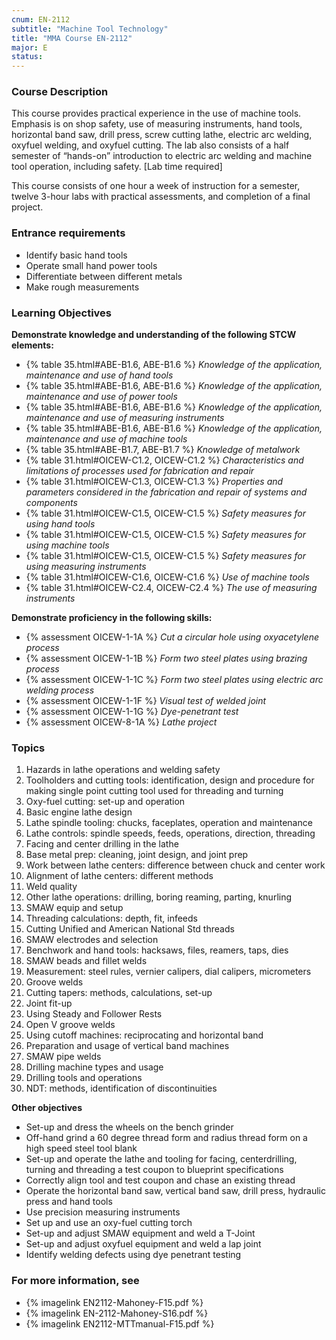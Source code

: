 ```yaml
---
cnum: EN-2112
subtitle: "Machine Tool Technology"
title: "MMA Course EN-2112"
major: E
status: 
---
```


### Course Description

This course provides practical experience in the use of machine tools. Emphasis is on shop safety, use of measuring instruments, hand tools, horizontal band saw, drill press, screw cutting lathe, electric arc welding, oxyfuel welding, and oxyfuel cutting. The lab also consists of a half semester of “hands-on” introduction to electric arc welding and machine tool operation, including safety. [Lab time required]

This course consists of one hour a week of instruction for a semester, twelve 3-hour labs with practical assessments, and completion of a final project.

### Entrance requirements

* Identify basic hand tools
* Operate small hand power tools
* Differentiate between different metals
* Make rough measurements


### Learning Objectives

**Demonstrate knowledge and understanding of the following STCW elements:**

* {% table 35.html#ABE-B1.6, ABE-B1.6 %} *Knowledge of the application, maintenance and use of hand tools*
* {% table 35.html#ABE-B1.6, ABE-B1.6 %} *Knowledge of the application, maintenance and use of power tools*
* {% table 35.html#ABE-B1.6, ABE-B1.6 %} *Knowledge of the application, maintenance and use of measuring instruments*
* {% table 35.html#ABE-B1.6, ABE-B1.6 %} *Knowledge of the application, maintenance and use of machine tools*
* {% table 35.html#ABE-B1.7, ABE-B1.7 %} *Knowledge of metalwork*
* {% table 31.html#OICEW-C1.2, OICEW-C1.2 %} *Characteristics and limitations of processes used for fabrication and repair*
* {% table 31.html#OICEW-C1.3, OICEW-C1.3 %} *Properties and parameters considered in the fabrication and repair of systems and components*
* {% table 31.html#OICEW-C1.5, OICEW-C1.5 %} *Safety measures for using hand tools*
* {% table 31.html#OICEW-C1.5, OICEW-C1.5 %} *Safety measures for using machine tools*
* {% table 31.html#OICEW-C1.5, OICEW-C1.5 %} *Safety measures for using measuring instruments*
* {% table 31.html#OICEW-C1.6, OICEW-C1.6 %} *Use of machine tools*
* {% table 31.html#OICEW-C2.4, OICEW-C2.4 %} *The use of measuring instruments*

**Demonstrate proficiency in the following skills:**

* {% assessment OICEW-1-1A %} *Cut a circular hole using oxyacetylene process*
* {% assessment OICEW-1-1B %} *Form two steel plates using brazing process*
* {% assessment OICEW-1-1C %} *Form two steel plates using electric arc welding process*
* {% assessment OICEW-1-1F %} *Visual test of welded joint*
* {% assessment OICEW-1-1G %} *Dye-penetrant test*
* {% assessment OICEW-8-1A %} *Lathe project*

### Topics

1. Hazards in lathe operations and welding safety
2. Toolholders and cutting tools: identification, design and procedure for making single point cutting tool used for threading and turning
3. Oxy-fuel cutting: set-up and operation
4. Basic engine lathe design
5. Lathe spindle tooling: chucks, faceplates, operation and maintenance
6. Lathe controls: spindle speeds, feeds, operations, direction, threading
7. Facing and center drilling in the lathe
8. Base metal prep: cleaning, joint design, and joint prep
9. Work between lathe centers: difference between chuck and center work
10. Alignment of lathe centers: different methods
11. Weld quality
12. Other lathe operations: drilling, boring reaming, parting, knurling
13. SMAW equip and setup
14. Threading calculations: depth, fit, infeeds
15. Cutting Unified and American National Std threads
16. SMAW electrodes and selection
17. Benchwork and hand tools: hacksaws, files, reamers, taps, dies
18. SMAW beads and fillet welds
19. Measurement: steel rules, vernier calipers, dial calipers, micrometers
20. Groove welds
21. Cutting tapers: methods, calculations, set-up
22. Joint fit-up
23. Using Steady and Follower Rests
24. Open V groove welds
25. Using cutoff machines: reciprocating and horizontal band
26. Preparation and usage of vertical band machines
27. SMAW pipe welds
28. Drilling machine types and usage
29. Drilling tools and operations
30. NDT: methods, identification of discontinuities



**Other objectives**

* Set-up and dress the wheels on the bench grinder
* Off-hand grind a 60 degree thread form and radius thread form on a high speed steel tool blank
* Set-up and operate the lathe and tooling for facing, centerdrilling, turning and threading a test coupon to blueprint specifications
* Correctly align tool and test coupon and chase an existing thread
* Operate the horizontal band saw, vertical band saw, drill press, hydraulic press and hand tools
* Use precision measuring instruments
* Set up and use an oxy-fuel cutting torch
* Set-up and adjust SMAW equipment and weld a T-Joint
* Set-up and adjust oxyfuel equipment and weld a lap joint
* Identify welding defects using dye penetrant testing


### For more information, see 

* {% imagelink EN2112-Mahoney-F15.pdf %} 
* {% imagelink EN-2112-Mahoney-S16.pdf %} 
* {% imagelink EN2112-MTTmanual-F15.pdf %} 



